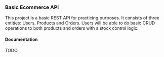 ### Basic Ecommerce API

This project is a basic REST API for practicing purposes. It consists of three entities: 
Users, Products and Orders. Users will be able to do basic CRUD operations to both products
and orders with a stock control logic.

#### Documentation

TODO